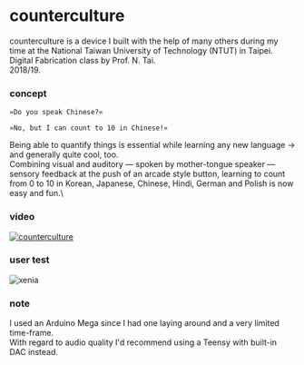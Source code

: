 # counterculture
counterculture is a device I built with the help of many others during my time at the National Taiwan University of Technology (NTUT) in Taipei.\
Digital Fabrication class by Prof. N. Tai.\
2018/19.

### concept
```
»Do you speak Chinese?«
```
```
»No, but I can count to 10 in Chinese!«
```

Being able to quantify things is essential while learning any new language → and generally quite cool, too.\
Combining visual and auditory — spoken by mother-tongue speaker — sensory feedback at the push of an arcade style button, learning to count from 0 to 10 in Korean, Japanese, Chinese, Hindi, German and Polish is now easy and fun.\

### video
[![counterculture](https://github.com/yaronzimmermann/counterculture/blob/master/images/screenshot.png)](https://vimeo.com/322227320 "counterculture - click to watch!")


### user test
![xenia](https://github.com/yaronzimmermann/counterculture/blob/master/images/ntut_counterculture_xenia_01_small.png "Xenia")


### note
I used an Arduino Mega since I had one laying around and a very limited time-frame.\
With regard to audio quality I'd recommend using a Teensy with built-in DAC instead.
